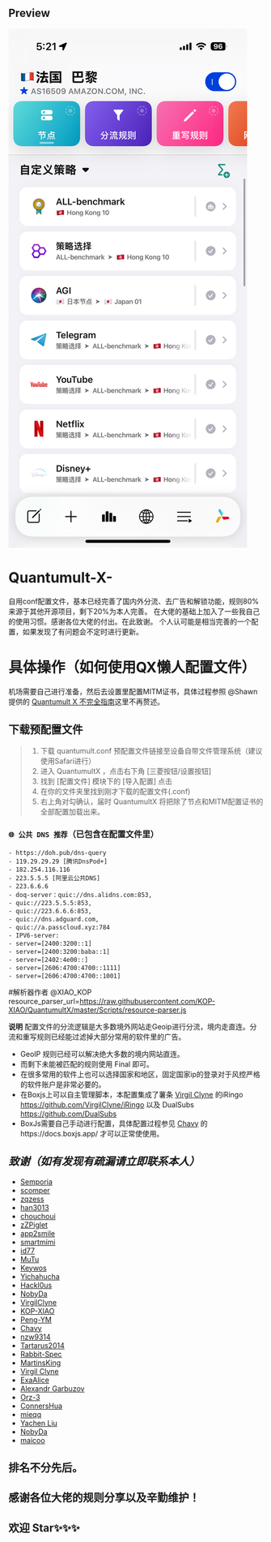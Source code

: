 ## Preview

![preview](./quantumult配置示例.png)

# Quantumult-X-
自用conf配置文件，基本已经完善了国内外分流、去广告和解锁功能，规则80%来源于其他开源项目，剩下20%为本人完善。
在大佬的基础上加入了一些我自己的使用习惯。感谢各位大佬的付出。在此致谢。
个人认可能是相当完善的一个配置，如果发现了有问题会不定时进行更新。

# 具体操作（如何使用QX懒人配置文件）

机场需要自己进行准备，然后去设置里配置MITM证书，具体过程参照 @Shawn 提供的 [Quantumult X 不完全指南](https://www.notion.so/Quantumult-X-1d32ddc6e61c4892ad2ec5ea47f00917#bb2dce7c01114955bbdbbd222f2a5fcf)这里不再赘述。

## 下载预配置文件
> 1. 下载 quantumult.conf 预配置文件链接至设备自带文件管理系统（建议使用Safari进行）
> 2. 进入 QuantumultX ，点击右下角 [三菱按钮/设置按钮]
> 3. 找到 [配置文件] 模块下的 [导入配置] 点击
> 4. 在你的文件夹里找到刚才下载的配置文件(.conf)
> 5. 右上角对勾确认，届时 QuantumultX 将把除了节点和MITM配置证书的全部配置加载出来。

### `🌐 公共 DNS 推荐`（已包含在配置文件里）
    
    - https://doh.pub/dns-query
    - 119.29.29.29 [腾讯DnsPod+]
    - 182.254.116.116
    - 223.5.5.5 [阿里云公共DNS]
    - 223.6.6.6
    - doq-server：quic://dns.alidns.com:853, 
    - quic://223.5.5.5:853, 
    - quic://223.6.6.6:853,
    - quic://dns.adguard.com,
    - quic://a.passcloud.xyz:784
    - IPV6-server:
    - server=[2400:3200::1]
    - server=[2400:3200:baba::1]
    - server=[2402:4e00::]
    - server=[2606:4700:4700::1111]
    - server=[2606:4700:4700::1001]
	
#解析器作者 @XIAO_KOP 
resource_parser_url=https://raw.githubusercontent.com/KOP-XIAO/QuantumultX/master/Scripts/resource-parser.js

**说明**
配置文件的分流逻辑是大多数境外网站走Geoip进行分流，境内走直连。分流和重写规则已经能过滤掉大部分常用的软件里的广告。
- GeoIP 规则已经可以解决绝大多数的境内网站直连。
- 而剩下未能被匹配的规则使用 Final 即可。
- 在很多常用的软件上也可以选择国家和地区，固定国家ip的登录对于风控严格的软件账户是非常必要的。
- 在Boxjs上可以自主管理脚本，本配置集成了薯条 [Virgil Clyne](https://github.com/VirgilClyne) 
的iRingo https://github.com/VirgilClyne/iRingo 以及
DualSubs https://github.com/DualSubs
- BoxJs需要自己手动进行配置，具体配置过程参见 [Chavy](https://github.com/chavyleung)
的https://docs.boxjs.app/ 才可以正常使使用。

## *致谢（如有发现有疏漏请立即联系本人）*

* [Semporia](https://github.com/Semporia)
* [scomper](https://github.com/scomper/Surge)
* [zqzess](https://github.com/zqzess)
* [han3013](https://github.com/han3013?tab=repositories)
* [chouchoui](https://github.com/chouchoui)
* [zZPiglet](https://github.com/zZPiglet/Task/tree/master)
* [app2smile](https://github.com/app2smile)
* [smartmimi](https://github.com/smartmimi/conf/tree/master)
* [id77](https://github.com/id77)
* [MuTu](https://github.com/githubdulong/Script)
* [Keywos](https://github.com/Keywos)
* [Yichahucha](https://github.com/yichahucha/surge/tree/master)
* [Hackl0us](https://github.com/Hackl0us)
* [NobyDa](https://github.com/NobyDa)
* [VirgilClyne](https://github.com/VirgilClyne)
* [KOP-XIAO](https://github.com/KOP-XIAO)
* [Peng-YM](https://github.com/Peng-YM)
* [Chavy](https://github.com/chavyleung)
* [nzw9314](https://github.com/nzw9314)
* [Tartarus2014](https://github.com/Tartarus2014)
* [Rabbit-Spec](https://github.com/Rabbit-Spec/Surge)
* [MartinsKing](https://github.com/ClydeTime?tab=repositories)
* [Virgil Clyne](https://github.com/VirgilClyne?tab=repositories)
* [ExaAlice](https://github.com/ExaAlice/Alice)
* [Alexandr Garbuzov](https://github.com/anuraghazra/github-readme-stats/blob/master/docs/readme_cn.md)
* [Orz-3](https://github.com/Orz-3)
* [ConnersHua](https://github.com/DivineEngine/Profiles/tree/master)
* [mieqq](https://github.com/mieqq/mieqq)
* [Yachen Liu](https://github.com/Blankwonder)
* [NobyDa](https://github.com/NobyDa)
* [maicoo](https://github.com/blankmagic/surge)
## 排名不分先后。

## 感谢各位大佬的规则分享以及辛勤维护！

## 欢迎 Star✨✨✨
